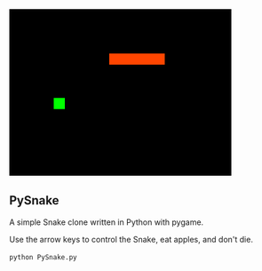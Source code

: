 <img src="https://raw.githubusercontent.com/mikhail-alekseev/PySnake/master/screenshot.png" alt="PySnake screenshot" width=400 height=300 />

## PySnake
A simple Snake clone written in Python with pygame.

Use the arrow keys to control the Snake, eat apples, and don't die.

`python PySnake.py`
